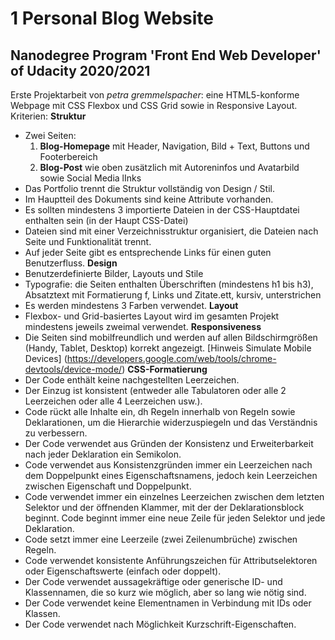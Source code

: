 # 1 Personal Blog Website
## Nanodegree Program 'Front End Web Developer' of Udacity 2020/2021

Erste Projektarbeit von *petra gremmelspacher*: eine HTML5-konforme Webpage mit CSS Flexbox und CSS Grid sowie in Responsive Layout.
Kriterien:
**Struktur**
- Zwei Seiten: 
  1. **Blog-Homepage** mit Header, Navigation, Bild + Text, Buttons und Footerbereich
  2. **Blog-Post** wie oben zusätzlich mit Autoreninfos und Avatarbild sowie Social Media lInks
- Das Portfolio trennt die Struktur vollständig von Design / Stil.
- Im Hauptteil des Dokuments sind keine Attribute vorhanden.
- Es sollten mindestens 3 importierte Dateien in der CSS-Hauptdatei enthalten sein (in der Haupt CSS-Datei)
- Dateien sind mit einer Verzeichnisstruktur organisiert, die Dateien nach Seite und Funktionalität trennt.
- Auf jeder Seite gibt es entsprechende Links für einen guten Benutzerfluss.
**Design**
- Benutzerdefinierte Bilder, Layouts und Stile
- Typografie: die Seiten enthalten Überschriften (mindestens h1 bis h3), Absatztext mit Formatierung f, Links und Zitate.ett, kursiv, unterstrichen 
- Es werden mindestens 3 Farben verwendet.
**Layout**
- Flexbox- und Grid-basiertes Layout wird im gesamten Projekt mindestens jeweils zweimal verwendet.
**Responsiveness**
- Die Seiten sind mobilfreundlich und werden auf allen Bildschirmgrößen (Handy, Tablet, Desktop) korrekt angezeigt.
[Hinweis Simulate Mobile Devices] (https://developers.google.com/web/tools/chrome-devtools/device-mode/)
**CSS-Formatierung**
- Der Code enthält keine nachgestellten Leerzeichen.
- Der Einzug ist konsistent (entweder alle Tabulatoren oder alle 2 Leerzeichen oder alle 4 Leerzeichen usw.).
- Code rückt alle Inhalte ein, dh Regeln innerhalb von Regeln sowie Deklarationen, um die Hierarchie widerzuspiegeln und das Verständnis zu verbessern.
- Der Code verwendet aus Gründen der Konsistenz und Erweiterbarkeit nach jeder Deklaration ein Semikolon.
- Code verwendet aus Konsistenzgründen immer ein Leerzeichen nach dem Doppelpunkt eines Eigenschaftsnamens, jedoch kein Leerzeichen zwischen Eigenschaft und Doppelpunkt.
- Code verwendet immer ein einzelnes Leerzeichen zwischen dem letzten Selektor und der öffnenden Klammer, mit der der Deklarationsblock beginnt. Code beginnt immer eine neue Zeile für jeden Selektor und jede Deklaration.
- Code setzt immer eine Leerzeile (zwei Zeilenumbrüche) zwischen Regeln.
- Code verwendet konsistente Anführungszeichen für Attributselektoren oder Eigenschaftswerte (einfach oder doppelt).
- Der Code verwendet aussagekräftige oder generische ID- und Klassennamen, die so kurz wie möglich, aber so lang wie nötig sind.
- Der Code verwendet keine Elementnamen in Verbindung mit IDs oder Klassen.
- Der Code verwendet nach Möglichkeit Kurzschrift-Eigenschaften.
